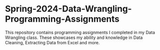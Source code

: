 # Spring-2024-Data-Wrangling-Programming-Assignments
This repository contains programming assignments I completed in my Data Wrangling class. These showcases my ability and knowledge in Data Cleaning, Extracting Data from Excel and more.  
